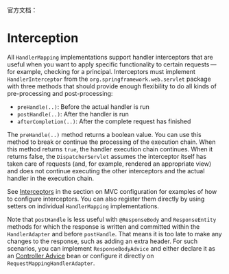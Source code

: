 官方文档：

# Interception

All `HandlerMapping` implementations support handler interceptors that are useful when you want to apply specific functionality to certain requests — for example, checking for a principal. Interceptors must implement `HandlerInterceptor` from the `org.springframework.web.servlet` package with three methods that should provide enough flexibility to do all kinds of pre-processing and post-processing:

- `preHandle(..)`: Before the actual handler is run
- `postHandle(..)`: After the handler is run
- `afterCompletion(..)`: After the complete request has finished

The `preHandle(..)` method returns a boolean value. You can use this method to break or continue the processing of the execution chain. When this method returns `true`, the handler execution chain continues. When it returns false, the `DispatcherServlet` assumes the interceptor itself has taken care of requests (and, for example, rendered an appropriate view) and does not continue executing the other interceptors and the actual handler in the execution chain.

See [Interceptors](https://docs.spring.io/spring-framework/docs/current/reference/html/web.html#mvc-config-interceptors) in the section on MVC configuration for examples of how to configure interceptors. You can also register them directly by using setters on individual `HandlerMapping` implementations.

Note that `postHandle` is less useful with `@ResponseBody` and `ResponseEntity` methods for which the response is written and committed within the `HandlerAdapter` and before `postHandle`. That means it is too late to make any changes to the response, such as adding an extra header. For such scenarios, you can implement `ResponseBodyAdvice` and either declare it as an [Controller Advice](https://docs.spring.io/spring-framework/docs/current/reference/html/web.html#mvc-ann-controller-advice) bean or configure it directly on `RequestMappingHandlerAdapter`.




